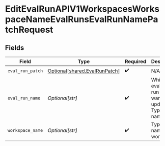 # EditEvalRunAPIV1WorkspacesWorkspaceNameEvalRunsEvalRunNamePatchRequest


## Fields

| Field                                                                    | Type                                                                     | Required                                                                 | Description                                                              |
| ------------------------------------------------------------------------ | ------------------------------------------------------------------------ | ------------------------------------------------------------------------ | ------------------------------------------------------------------------ |
| `eval_run_patch`                                                         | [Optional[shared.EvalRunPatch]](undefined/models/shared/evalrunpatch.md) | :heavy_check_mark:                                                       | N/A                                                                      |
| `eval_run_name`                                                          | *Optional[str]*                                                          | :heavy_check_mark:                                                       | Which evaluation run do you want to update? Type its name here.          |
| `workspace_name`                                                         | *Optional[str]*                                                          | :heavy_check_mark:                                                       | Type the name of the workspace.                                          |